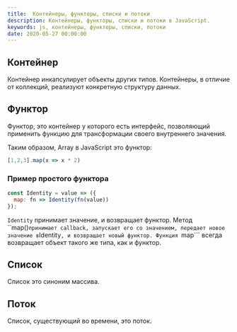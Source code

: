 ```yaml
---
title:  Контейнеры, функторы, списки и потоки
description: Контейнеры, функторы, списки и потоки в JavaScript.
keywords: js, контейнеры, функторы, списки, потоки
date: 2020-05-27 00:00:00
---
```

## Контейнер

Контейнер инкапсулирует объекты других типов. Контейнеры, в отличие от коллекций, реализуют конкретную структуру данных.

## Функтор

Функтор, это контейнер у которого есть интерфейс, позволяющий применить функцию для трансформации своего внутреннего значения.

Таким образом, Array в JavaScript это функтор:

```js
[1,2,3].map(x => x * 2)
```

### Пример простого функтора

```js
const Identity = value => ({
  map: fn => Identity(fn(value))
});
```

```Identity``` принимает значение, и возвращает функтор. Метод ``map()``` принимает callback, запускает его со значением, передает новое значение в ```Identity```, и возвращает новый функтор. Функция ```map``` всегда возвращает объект такого же типа, как и функтор.

## Cписок

Список это синоним массива.

## Поток

Список, существующий во времени, это поток.  
